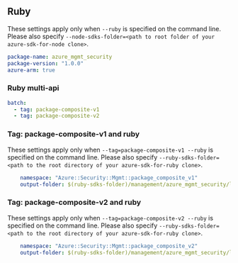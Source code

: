 ## Ruby

These settings apply only when `--ruby` is specified on the command line.
Please also specify `--node-sdks-folder=<path to root folder of your azure-sdk-for-node clone>`.

``` yaml
package-name: azure_mgmt_security
package-version: "1.0.0"
azure-arm: true
```

### Ruby multi-api

``` yaml $(ruby) && $(multiapi)
batch:
  - tag: package-composite-v1
  - tag: package-composite-v2
```

### Tag: package-composite-v1 and ruby

These settings apply only when `--tag=package-composite-v1 --ruby` is specified on the command line.
Please also specify `--ruby-sdks-folder=<path to the root directory of your azure-sdk-for-ruby clone>`.

``` yaml $(tag) == 'package-composite-v1' && $(ruby)
    namespace: "Azure::Security::Mgmt::package_composite_v1"
    output-folder: $(ruby-sdks-folder)/management/azure_mgmt_security/lib
```

### Tag: package-composite-v2 and ruby

These settings apply only when `--tag=package-composite-v2 --ruby` is specified on the command line.
Please also specify `--ruby-sdks-folder=<path to the root directory of your azure-sdk-for-ruby clone>`.

``` yaml $(tag) == 'package-composite-v2' && $(ruby)
    namespace: "Azure::Security::Mgmt::package_composite_v2"
    output-folder: $(ruby-sdks-folder)/management/azure_mgmt_security/lib
```
